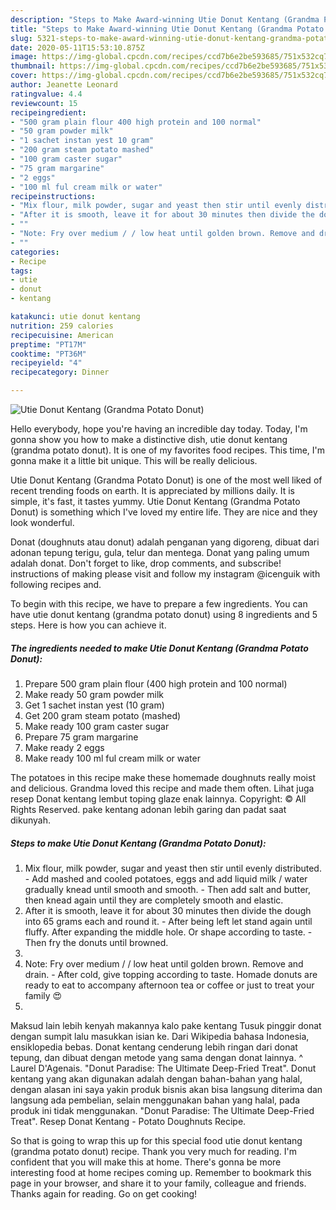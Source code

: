 ```yaml
---
description: "Steps to Make Award-winning Utie Donut Kentang (Grandma Potato Donut)"
title: "Steps to Make Award-winning Utie Donut Kentang (Grandma Potato Donut)"
slug: 5321-steps-to-make-award-winning-utie-donut-kentang-grandma-potato-donut
date: 2020-05-11T15:53:10.875Z
image: https://img-global.cpcdn.com/recipes/ccd7b6e2be593685/751x532cq70/utie-donut-kentang-grandma-potato-donut-recipe-main-photo.jpg
thumbnail: https://img-global.cpcdn.com/recipes/ccd7b6e2be593685/751x532cq70/utie-donut-kentang-grandma-potato-donut-recipe-main-photo.jpg
cover: https://img-global.cpcdn.com/recipes/ccd7b6e2be593685/751x532cq70/utie-donut-kentang-grandma-potato-donut-recipe-main-photo.jpg
author: Jeanette Leonard
ratingvalue: 4.4
reviewcount: 15
recipeingredient:
- "500 gram plain flour 400 high protein and 100 normal"
- "50 gram powder milk"
- "1 sachet instan yest 10 gram"
- "200 gram steam potato mashed"
- "100 gram caster sugar"
- "75 gram margarine"
- "2 eggs"
- "100 ml ful cream milk or water"
recipeinstructions:
- "Mix flour, milk powder, sugar and yeast then stir until evenly distributed. Add mashed and cooled potatoes, eggs and add liquid milk / water gradually knead until smooth and smooth. Then add salt and butter, then knead again until they are completely smooth and elastic."
- "After it is smooth, leave it for about 30 minutes then divide the dough into 65 grams each and round it. After being left let stand again until fluffy. After expanding the middle hole. Or shape according to taste. Then fry the donuts until browned."
- ""
- "Note: Fry over medium / / low heat until golden brown. Remove and drain. After cold, give topping according to taste. Homade donuts are ready to eat to accompany afternoon tea or coffee or just to treat your family 😍"
- ""
categories:
- Recipe
tags:
- utie
- donut
- kentang

katakunci: utie donut kentang 
nutrition: 259 calories
recipecuisine: American
preptime: "PT17M"
cooktime: "PT36M"
recipeyield: "4"
recipecategory: Dinner

---
```



![Utie Donut Kentang (Grandma Potato Donut)](https://img-global.cpcdn.com/recipes/ccd7b6e2be593685/751x532cq70/utie-donut-kentang-grandma-potato-donut-recipe-main-photo.jpg)

Hello everybody, hope you're having an incredible day today. Today, I'm gonna show you how to make a distinctive dish, utie donut kentang (grandma potato donut). It is one of my favorites food recipes. This time, I'm gonna make it a little bit unique. This will be really delicious.

Utie Donut Kentang (Grandma Potato Donut) is one of the most well liked of recent trending foods on earth. It is appreciated by millions daily. It is simple, it's fast, it tastes yummy. Utie Donut Kentang (Grandma Potato Donut) is something which I've loved my entire life. They are nice and they look wonderful.

Donat (doughnuts atau donut) adalah penganan yang digoreng, dibuat dari adonan tepung terigu, gula, telur dan mentega. Donat yang paling umum adalah donat. Don&#39;t forget to like, drop comments, and subscribe! instructions of making please visit and follow my instagram @icenguik with following recipes and.


To begin with this recipe, we have to prepare a few ingredients. You can have utie donut kentang (grandma potato donut) using 8 ingredients and 5 steps. Here is how you can achieve it.

<!--inarticleads1-->

##### The ingredients needed to make Utie Donut Kentang (Grandma Potato Donut):

1. Prepare 500 gram plain flour (400 high protein and 100 normal)
1. Make ready 50 gram powder milk
1. Get 1 sachet instan yest (10 gram)
1. Get 200 gram steam potato (mashed)
1. Make ready 100 gram caster sugar
1. Prepare 75 gram margarine
1. Make ready 2 eggs
1. Make ready 100 ml ful cream milk or water


The potatoes in this recipe make these homemade doughnuts really moist and delicious. Grandma loved this recipe and made them often. Lihat juga resep Donat kentang lembut toping glaze enak lainnya. Copyright: © All Rights Reserved. pake kentang adonan lebih garing dan padat saat dikunyah. 

<!--inarticleads2-->

##### Steps to make Utie Donut Kentang (Grandma Potato Donut):

1. Mix flour, milk powder, sugar and yeast then stir until evenly distributed. - Add mashed and cooled potatoes, eggs and add liquid milk / water gradually knead until smooth and smooth. - Then add salt and butter, then knead again until they are completely smooth and elastic.
1. After it is smooth, leave it for about 30 minutes then divide the dough into 65 grams each and round it. - After being left let stand again until fluffy. After expanding the middle hole. Or shape according to taste. - Then fry the donuts until browned.
1. 
1. Note: Fry over medium / / low heat until golden brown. Remove and drain. - After cold, give topping according to taste. Homade donuts are ready to eat to accompany afternoon tea or coffee or just to treat your family 😍
1. 


Maksud lain lebih kenyah makannya kalo pake kentang Tusuk pinggir donat dengan sumpit lalu masukkan isian ke. Dari Wikipedia bahasa Indonesia, ensiklopedia bebas. Donat kentang cenderung lebih ringan dari donat tepung, dan dibuat dengan metode yang sama dengan donat lainnya. ^ Laurel D&#39;Agenais. &#34;Donut Paradise: The Ultimate Deep-Fried Treat&#34;. Donut kentang yang akan digunakan adalah dengan bahan-bahan yang halal, dengan alasan ini saya yakin produk bisnis akan bisa langsung diterima dan langsung ada pembelian, selain menggunakan bahan yang halal, pada produk ini tidak menggunakan. &#34;Donut Paradise: The Ultimate Deep-Fried Treat&#34;. Resep Donat Kentang - Potato Doughnuts Recipe. 

So that is going to wrap this up for this special food utie donut kentang (grandma potato donut) recipe. Thank you very much for reading. I'm confident that you will make this at home. There's gonna be more interesting food at home recipes coming up. Remember to bookmark this page in your browser, and share it to your family, colleague and friends. Thanks again for reading. Go on get cooking!
